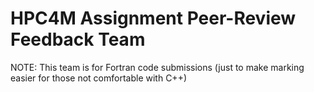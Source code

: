 # HPC4M Assignment Peer-Review Feedback Team

NOTE: This team is for Fortran code submissions (just to make marking easier for those not comfortable with C++)
